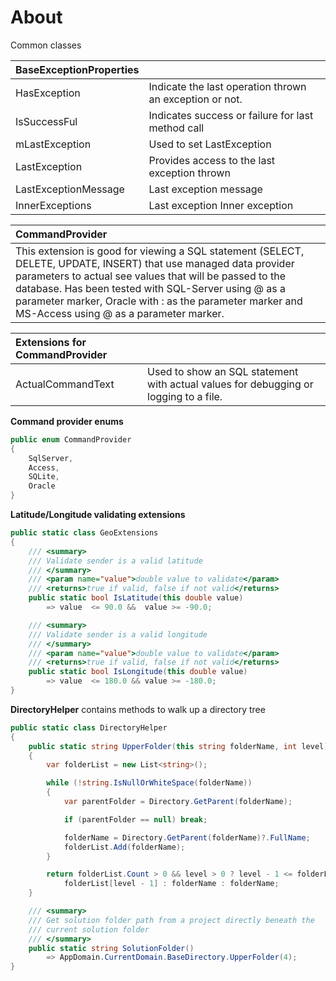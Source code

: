 ﻿# About

Common classes

| BaseExceptionProperties  | |
| :--- | :--- |
| HasException | Indicate the last operation thrown an exception or not. |
| IsSuccessFul | Indicates success or failure for last method call |
|mLastException| Used to set LastException |
| LastException | Provides access to the last exception thrown |
| LastExceptionMessage | Last exception message |
| InnerExceptions | Last exception Inner exception |



| CommandProvider  |
| :--- | 
| This extension is good for viewing a SQL statement (SELECT, DELETE, UPDATE, INSERT) that use managed data provider parameters to actual see values that will be passed to the database. Has been tested with SQL-Server using @ as a parameter marker, Oracle with : as the parameter marker and MS-Access using @ as a parameter marker.|

| Extensions for CommandProvider  | |
| :--- | :--- |
| ActualCommandText | Used to show an SQL statement with actual values for debugging or logging to a file.  |

**Command provider enums**

```csharp
public enum CommandProvider
{
    SqlServer,
    Access,
    SQLite,
    Oracle
}
```
**Latitude/Longitude validating extensions**

```csharp
public static class GeoExtensions
{
    /// <summary>
    /// Validate sender is a valid latitude
    /// </summary>
    /// <param name="value">double value to validate</param>
    /// <returns>true if valid, false if not valid</returns>
    public static bool IsLatitude(this double value) 
        => value  <= 90.0 &&  value >= -90.0;

    /// <summary>
    /// Validate sender is a valid longitude
    /// </summary>
    /// <param name="value">double value to validate</param>
    /// <returns>true if valid, false if not valid</returns>
    public static bool IsLongitude(this double value) 
        => value  <= 180.0 && value >= -180.0;
}
```

**DirectoryHelper** contains methods to walk up a directory tree

```csharp
public static class DirectoryHelper
{
    public static string UpperFolder(this string folderName, int level)
    {
        var folderList = new List<string>();

        while (!string.IsNullOrWhiteSpace(folderName))
        {
            var parentFolder = Directory.GetParent(folderName);

            if (parentFolder == null) break;

            folderName = Directory.GetParent(folderName)?.FullName;
            folderList.Add(folderName);
        }

        return folderList.Count > 0 && level > 0 ? level - 1 <= folderList.Count - 1 ? 
            folderList[level - 1] : folderName : folderName;
    }

    /// <summary>
    /// Get solution folder path from a project directly beneath the
    /// current solution folder
    /// </summary>
    public static string SolutionFolder() 
        => AppDomain.CurrentDomain.BaseDirectory.UpperFolder(4);
}
```


